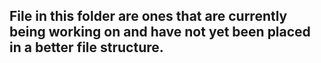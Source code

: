 ## File in this folder are ones that are currently being working on and have not yet been placed in a better file structure.